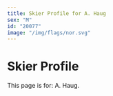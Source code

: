 ```yaml
---
title: Skier Profile for A. Haug
sex: "M"
id: "20077"
image: "/img/flags/nor.svg" 
---
```


# Skier Profile

This page is for: A. Haug.
    